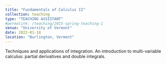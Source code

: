 ```yaml
---
title: "Fundamentals of Calculus II"
collection: teaching
type: "TEACHING ASSISTANT"
#permalink: /teaching/2015-spring-teaching-1
venue: "University of Vermont"
date: 2022-01-18
location: "Burlington, Vermont"
---
```


Techniques and applications of integration. An introduction to multi-variable calculus: partial derivatives and double integrals.






